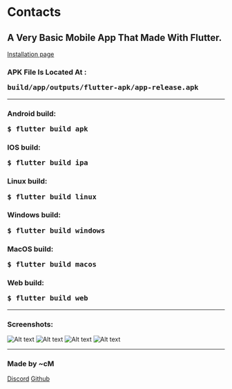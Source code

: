 # Contacts



<h2>A Very Basic Mobile App That Made With Flutter.</h2>
<a href="https://cmardc.github.io/contactsApp/">Installation page</a>
<h3>APK File Is Located At : <pre>build/app/outputs/flutter-apk/app-release.apk</pre></h3>
<hr>
<h3>Android build:  <pre>$ flutter build apk</pre></h3>
<h3>IOS build:      <pre>$ flutter build ipa</pre></h3>
<h3>Linux build:    <pre>$ flutter build linux</pre></h3>
<h3>Windows build:  <pre>$ flutter build windows</pre></h3>
<h3>MacOS build:    <pre>$ flutter build macos</pre></h3>
<h3>Web build:      <pre>$ flutter build web</pre></h3>
<hr>
<h3>Screenshots: </h3>
<!--
![Preview](https://github.com/cMardc/contactsApp/blob/main/img/Main_Page_Blue.png)
![Preview](https://github.com/cMardc/contactsApp/blob/main/img/Add_Page_Red.png)
![Preview](https://github.com/cMardc/contactsApp/blob/main/img/Edit_Page_Cyan.png)
![Preview](https://github.com/cMardc/contactsApp/blob/main/img/Main_Page_Green.png)
-->
<img src="img/Main_Page_Blue.png" alt="Alt text" title="Optional title">
<img src="img/Add_Page_Red.png" alt="Alt text" title="Optional title">
<img src="img/Edit_Page_Cyan.png" alt="Alt text" title="Optional title">
<img src="img/Main_Page_Green.png" alt="Alt text" title="Optional title">
<hr>
<h3>Made by ~cM</h3>
<a href="https://discord.gg/5W4XtHkc6g">Discord</a>
<a href="https://github.com/cMardc">Github</a>

